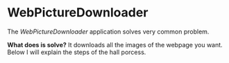 # WebPictureDownloader

The *WebPictureDownloader* application solves very common problem.

**What does is solve?**
It downloads all the images of the webpage you want. Below I will explain the steps of the hall porcess.



